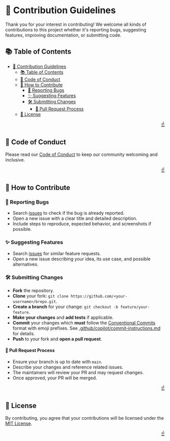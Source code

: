 <!-- markdownlint-disable MD033 MD041 -->

<a id="top"></a>

# 🤝 Contribution Guidelines

Thank you for your interest in contributing! We welcome all kinds of contributions to this project whether it's reporting bugs, suggesting features, improving documentation, or submitting code.

## 📚 Table of Contents

- [🤝 Contribution Guidelines](#-contribution-guidelines)
  - [📚 Table of Contents](#-table-of-contents)
  - [📜 Code of Conduct](#-code-of-conduct)
  - [📝 How to Contribute](#-how-to-contribute)
    - [🐛 Reporting Bugs](#-reporting-bugs)
    - [✨ Suggesting Features](#-suggesting-features)
    - [🛠️ Submitting Changes](#️-submitting-changes)
      - [🔀 Pull Request Process](#-pull-request-process)
  - [📜 License](#-license)

<p align="right"><a href="#top">☝️</a></p>

## 📜 Code of Conduct

Please read our [Code of Conduct](CODE-OF-CONDUCT.md) to keep our community welcoming and inclusive.

<p align="right"><a href="#top">☝️</a></p>

## 📝 How to Contribute

### 🐛 Reporting Bugs

- Search [issues](https://github.com/imfsiddiqui/brepo/issues) to check if the bug is already reported.
- Open a new issue with a clear title and detailed description.
- Include steps to reproduce, expected behavior, and screenshots if possible.

### ✨ Suggesting Features

- Search [issues](https://github.com/imfsiddiqui/brepo/issues) for similar feature requests.
- Open a new issue describing your idea, its use case, and possible alternatives.

### 🛠️ Submitting Changes

- **Fork** the repository.
- **Clone** your fork: `git clone https://github.com/<your-username>/brepo.git`.
- **Create a branch** for your change: `git checkout -b feature/your-feature`.
- **Make your changes** and **add tests** if applicable.
- **Commit** your changes which **must** follow the [Conventional Commits](https://www.conventionalcommits.org/) format with emoji prefixes. See [.github/copilot/commit-instructions.md](/.github/copilot/commit-instructions.md) for details.
- **Push** to your fork and **open a pull request**.

#### 🔀 Pull Request Process

- Ensure your branch is up to date with `main`.
- Describe your changes and reference related issues.
- The maintainers will review your PR and may request changes.
- Once approved, your PR will be merged.

<p align="right"><a href="#top">☝️</a></p>

## 📜 License

By contributing, you agree that your contributions will be licensed under the [MIT License](LICENSE.md).

<p align="right"><a href="#top">☝️</a></p>
